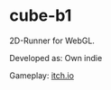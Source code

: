 # cube-b1
2D-Runner for WebGL.
<p>Developed as: Own indie</a>
<p>Gameplay: <a href="https://naumnek.itch.io/cube-b1" title="Play on itch.io">itch.io</a> 
<p></a>
<img src="https://github.com/naumnek/TestGame-1/blob/scripts/Screen-TestGame-1.PNG" alt="">
